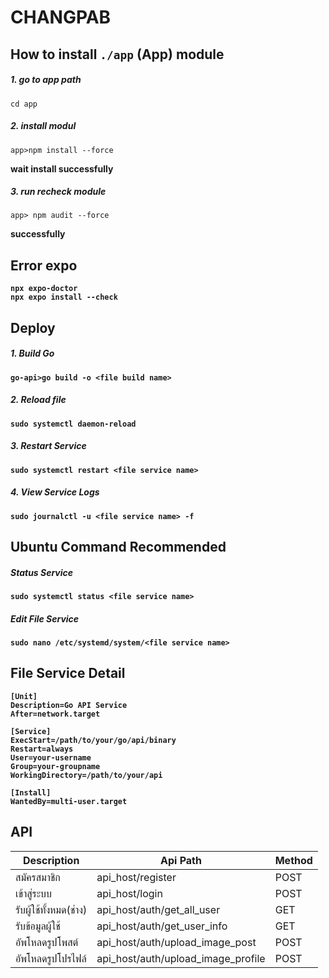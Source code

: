 # CHANGPAB 

## How to install ```./app``` (App) module

##### 1. go to app path
```
cd app
```

##### 2. install modul
```
app>npm install --force
```
<b>wait install successfully</b>


##### 3. run recheck module
```
app> npm audit --force
```
<b>successfully


## Error expo
```
npx expo-doctor
npx expo install --check
```

## Deploy
##### 1. Build Go
```
go-api>go build -o <file build name>
```

##### 2. Reload file
```
sudo systemctl daemon-reload
```

##### 3. Restart Service
```
sudo systemctl restart <file service name>
```

##### 4. View Service Logs
```
sudo journalctl -u <file service name> -f
```

## Ubuntu Command Recommended

##### Status Service
```
sudo systemctl status <file service name>
```

##### Edit File Service
```
sudo nano /etc/systemd/system/<file service name>
```

## File Service Detail
```
[Unit]
Description=Go API Service
After=network.target

[Service]
ExecStart=/path/to/your/go/api/binary
Restart=always
User=your-username
Group=your-groupname
WorkingDirectory=/path/to/your/api

[Install]
WantedBy=multi-user.target
```

## API
|Description|Api Path|Method|
|-----------|--------|------|
|สมัครสมาชิก|api_host/register|POST|
|เข้าสู่ระบบ|api_host/login|POST|
|รับผู้ใช้ทั้งหมด(ช่าง)|api_host/auth/get_all_user|GET|
|รับข้อมูลผู้ใช้|api_host/auth/get_user_info|GET|
|อัพโหลดรูปโพสต์|api_host/auth/upload_image_post|POST|
|อัพโหลดรูปโปรไฟล์|api_host/auth/upload_image_profile|POST|


